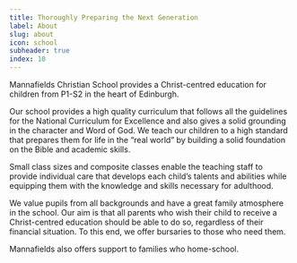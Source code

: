 ```yaml
---
title: Thoroughly Preparing the Next Generation
label: About
slug: about
icon: school
subheader: true
index: 10
---
```


Mannafields Christian School provides a Christ-centred education for children from P1-S2 in the heart of Edinburgh.

Our school provides a high quality curriculum that follows all the guidelines for the National Curriculum for Excellence and also gives a solid grounding in the character and Word of God. We teach our children to a high standard that prepares them for life in the “real world” by building a solid foundation on the Bible and academic skills.

Small class sizes and composite classes enable the teaching staff to provide individual care that develops each child’s talents and abilities while equipping them with the knowledge and skills necessary for adulthood.

We value pupils from all backgrounds and have a great family atmosphere in the school. Our aim is that all parents who wish their child to receive a Christ-centred education should be able to do so, regardless of their financial situation. To this end, we offer bursaries to those who need them.

Mannafields also offers support to families who home-school.
